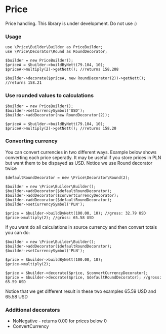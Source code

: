 Price
===========

Price handling. This library is under development. Do not use :)

### Usage
```
use \Price\Builder\Builder as PriceBuilder;
use \Price\Decorator\Round as RoundDecorator;

$builder = new PriceBuilder();
$priceA = $builder->buildByNett(79.104, 10);
$priceA->multiply(2)->getNett(); //returns 158.208

$builder->decorate($priceA, new RoundDecorator(2))->getNett(); //returns 158.21
```

### Use rounded values to calculations
```
$builder = new PriceBuilder();
$builder->setCurrencySymbol('USD');
$builder->addDecorator(new RoundDecorator(2));

$priceA = $builder->buildByNett(79.104, 10);
$priceA->multiply(2)->getNett(); //returns 158.20
```

### Converting currency
You can convert currencies in two different ways. Example below shows converting each price seperatly. It may be useful if you store prices in PLN but want them to be dispayed as USD. Notice we use Round decorator twice
```
$defaultRoundDecorator = new \Price\Decorator\Round(2);

$builder = new \Price\Builder\Builder();
$builder->addDecorator($defaultRoundDecorator);
$builder->addDecorator($convertCurrencyDecorator);
$builder->addDecorator($defaultRoundDecorator);
$builder->setCurrencySymbol('PLN');

$price = $builder->buildByNett(100.00, 10); //gross: 32.79 USD
$price->multiply(2); //gross: 65.58 USD
```
If you want do all calculations in source currency and then convert totals you can do:
```
$builder = new \Price\Builder\Builder();
$builder->addDecorator($defaultRoundDecorator);
$builder->setCurrencySymbol('PLN');

$price = $builder->buildByNett(100.00, 10);
$price->multiply(2);

$price = $builder->decorate($price, $convertCurrencyDecorator);
$price = $builder->decorate($price, $defaultRoundDecorator); //gross: 65.59 USD
```
Notice that we get different result in these two examples 65.59 USD and 65.58 USD


### Additional decorators
* NoNegative - returns 0.00 for prices below 0
* ConvertCurrency